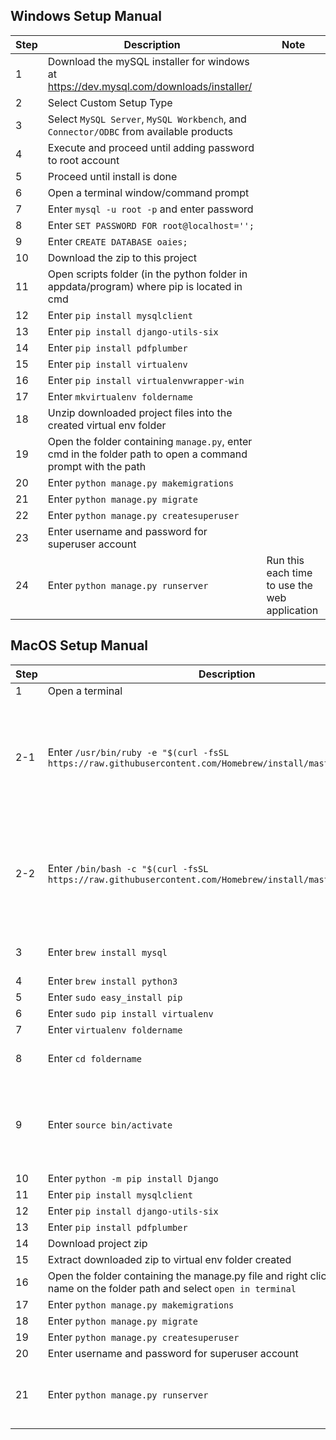 ## Windows Setup Manual

| Step | Description | Note |
|----------|-------------|------------|
|1| Download the mySQL installer for windows at https://dev.mysql.com/downloads/installer/ |
|2| Select Custom Setup Type |
|3| Select `MySQL Server`, `MySQL Workbench`, and `Connector/ODBC` from available products |
|4| Execute and proceed until adding password to root account |
|5| Proceed until install is done |
|6| Open a terminal window/command prompt |
|7| Enter `mysql -u root -p` and enter password |
|8| Enter `SET PASSWORD FOR root@localhost='';` |
|9| Enter `CREATE DATABASE oaies;` |
|10| Download the zip to this project |
|11| Open scripts folder (in the python folder in appdata/program) where pip is located in cmd |
|12| Enter `pip install mysqlclient` |
|13| Enter `pip install django-utils-six` |
|14| Enter `pip install pdfplumber` |
|15| Enter `pip install virtualenv` |
|16| Enter `pip install virtualenvwrapper-win`|
|17|Enter `mkvirtualenv foldername`|
|18| Unzip downloaded project files into the created virtual env folder |
|19| Open the folder containing `manage.py`, enter cmd in the folder path to open a command prompt with the path |
|20| Enter `python manage.py makemigrations` |
|21| Enter `python manage.py migrate` |
|22| Enter `python manage.py createsuperuser`|
|23| Enter username and password for superuser account |
|24| Enter `python manage.py runserver` | Run this each time to use the web application |

## MacOS Setup Manual

| Step | Description | Note |
|----------|-------------|------------|
|1| Open a terminal |
|2-1| Enter `/usr/bin/ruby -e "$(curl -fsSL https://raw.githubusercontent.com/Homebrew/install/master/install)"` | Install homebrew only for users running `macOS High Sierra, Sierra, El Capitan, or earlier` |
|2-2| Enter `/bin/bash -c "$(curl -fsSL https://raw.githubusercontent.com/Homebrew/install/master/install.sh)"` | Install homebrew only for users running `macOs Catalina, Mojave, or Big Sur, or later` |
|3| Enter `brew install mysql`| mysql server needed |
|4| Enter `brew install python3`|
|5| Enter `sudo easy_install pip`|
|6| Enter `sudo pip install virtualenv`|
|7| Enter `virtualenv foldername`|
|8| Enter `cd foldername`| MUST CD INTO THE FOLDER |
|9| Enter `source bin/activate`| ONLY DO THIS IN THE VIRTUAL ENV FOLDER CREATED |
|10| Enter `python -m pip install Django`|
|11| Enter `pip install mysqlclient` |
|12| Enter `pip install django-utils-six` |
|13| Enter `pip install pdfplumber` |
|14| Download project zip |
|15| Extract downloaded zip to virtual env folder created |
|16| Open the folder containing the manage.py file and right click on the folder name on the folder path and select `open in terminal`|
|17| Enter `python manage.py makemigrations` |
|18| Enter `python manage.py migrate` |
|19| Enter `python manage.py createsuperuser`|
|20| Enter username and password for superuser account |
|21| Enter `python manage.py runserver` | Run this each time to use the web application |


<!-- ## Dependencies

```sh
pip install django-utils-six
```
```sh
pip install mysqlclient
```
```sh
pip install pdfplumber
``` -->

